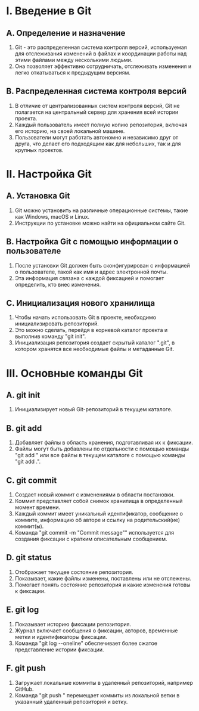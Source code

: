 # I. Введение в Git
## A. Определение и назначение
1. Git - это распределенная система контроля версий, используемая для отслеживания изменений в файлах и координации работы над этими файлами между несколькими людьми.
2. Она позволяет эффективно сотрудничать, отслеживать изменения и легко откатываться к предыдущим версиям.

## B. Распределенная система контроля версий
1. В отличие от централизованных систем контроля версий, Git не полагается на центральный сервер для хранения всей истории проекта.
2. Каждый пользователь имеет полную копию репозитория, включая его историю, на своей локальной машине.
3. Пользователи могут работать автономно и независимо друг от друга, что делает его подходящим как для небольших, так и для крупных проектов.

# II. Настройка Git
## A. Установка Git
1. Git можно установить на различные операционные системы, такие как Windows, macOS и Linux.
2. Инструкции по установке можно найти на официальном сайте Git.

## B. Настройка Git с помощью информации о пользователе
1. После установки Git должен быть сконфигурирован с информацией о пользователе, такой как имя и адрес электронной почты.
2. Эта информация связана с каждой фиксацией и помогает определить, кто внес изменения.

## C. Инициализация нового хранилища
1. Чтобы начать использовать Git в проекте, необходимо инициализировать репозиторий.
2. Это можно сделать, перейдя в корневой каталог проекта и выполнив команду "git init".
3. Инициализация репозитория создает скрытый каталог ".git", в котором хранятся все необходимые файлы и метаданные Git.

# III. Основные команды Git
## A. git init
1. Инициализирует новый Git-репозиторий в текущем каталоге.

## B. git add
1. Добавляет файлы в область хранения, подготавливая их к фиксации.
2. Файлы могут быть добавлены по отдельности с помощью команды "git add <filename>" или все файлы в текущем каталоге с помощью команды "git add .".

## C. git commit
1. Создает новый коммит с изменениями в области постановки.
2. Коммит представляет собой снимок хранилища в определенный момент времени.
3. Каждый коммит имеет уникальный идентификатор, сообщение о коммите, информацию об авторе и ссылку на родительский(ие) коммит(ы).
4. Команда "git commit -m "Commit message"" используется для создания фиксации с кратким описательным сообщением.

## D. git status
1. Отображает текущее состояние репозитория.
2. Показывает, какие файлы изменены, поставлены или не отслежены.
3. Помогает понять состояние репозитория и какие изменения готовы к фиксации.

## E. git log
1. Показывает историю фиксации репозитория.
2. Журнал включает сообщения о фиксации, авторов, временные метки и идентификаторы фиксации.
3. Команда "git log --oneline" обеспечивает более сжатое представление истории фиксации.
## F. git push
1. Загружает локальные коммиты в удаленный репозиторий, например GitHub.
2. Команда "git push <remote> <branch>" перемещает коммиты из локальной ветки в указанный удаленный репозиторий и ветку.
